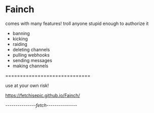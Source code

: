 # Fainch
comes with many features! troll anyone stupid enough to authorize it
- banning
- kicking
- raiding
- deleting channels
- pulling webhooks
- sending messages
- making channels

=============================

use at your own risk!

https://fetchisepic.github.io/Fainch/

---------------*fetch*---------------
